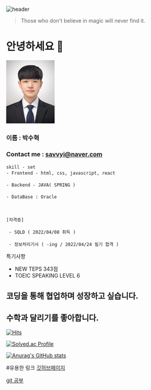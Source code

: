 ![header](https://capsule-render.vercel.app/api?type=rect&color=gradient&height=170&animation=fadeIn&section=header&text=Soohyuk's%20Github&fontSize=84)
> Those who don't believe in magic will never find it.

# 안녕하세요 👋
<img src="./image.jpg" width="130" height="170">

### 이름 : 박수혁<br>
### Contact me : savvyi@naver.com

    skill - set
    - Frontend - html, css, javascript, react

    - Backend - JAVA( SPRING )

    - DataBase : Oracle
<br>


    [자격증] 

     - SQLD ( 2022/04/08 취득 )

     - 정보처리기사 ( -ing / 2022/04/24 필기 합격 )

특기사항  
- NEW TEPS 343점
- TOEIC SPEAKING LEVEL 6


## 코딩을 통해 협업하며 성장하고 싶습니다.
## 수학과 달리기를 좋아합니다.

[![Hits](https://hits.seeyoufarm.com/api/count/incr/badge.svg?url=https%3A%2F%2Fgithub.com%2FSoohyuk-Park&count_bg=%2379C83D&title_bg=%23555555&icon=prometheus.svg&icon_color=%23E7E7E7&title=hits&edge_flat=false)](https://hits.seeyoufarm.com)

[![Solved.ac Profile](http://mazassumnida.wtf/api/v2/generate_badge?boj=homeomor997)](https://solved.ac/homeomor997/)

[![Anurag's GitHub stats](https://github-readme-stats.vercel.app/api?username=Soohyuk-Park&show_icons=true&theme=cobalt)](https://github.com/Soohyuk-Park/github-readme-stats)

#유용한 링크
[깃허브페이지](https://github.com/Soohyuk-Park)

[git 공부](https://soohyuk-park.github.io/Git_Study/)


<!--
**Soohyuk-Park/Soohyuk-Park** is a ✨ _special_ ✨ repository because its `README.md` (this file) appears on your GitHub profile.

Here are some ideas to get you started:

- 🔭 I’m currently working on ...
- 🌱 I’m currently learning ...
- 👯 I’m looking to collaborate on ...
- 🤔 I’m looking for help with ...
- 💬 Ask me about ...
- 📫 How to reach me: ...
- 😄 Pronouns: ...
- ⚡ Fun fact: ...
